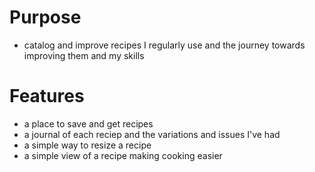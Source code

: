 # Purpose
- catalog and improve recipes I regularly use and the journey towards improving them and my skills

# Features
- a place to save and get recipes
- a journal of each reciep and the variations and issues I've had
- a simple way to resize a recipe
- a simple view of a recipe making cooking easier